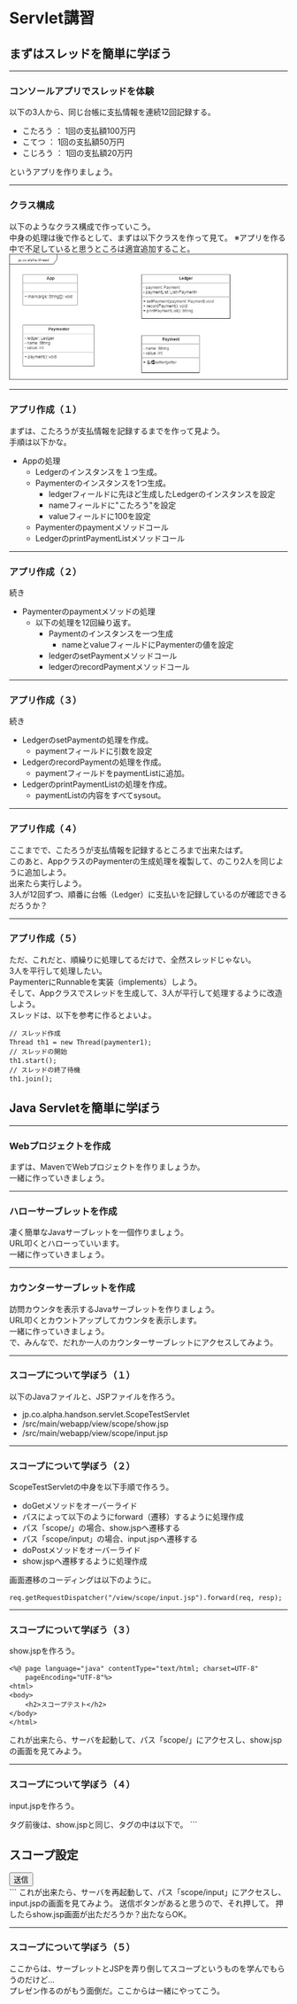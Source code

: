 # Servlet講習


>>>>
## まずはスレッドを簡単に学ぼう

----
### コンソールアプリでスレッドを体験
以下の3人から、同じ台帳に支払情報を連続12回記録する。
* こたろう  ： 1回の支払額100万円
* こてつ    ： 1回の支払額50万円
* こじろう  ： 1回の支払額20万円

というアプリを作りましょう。

----
### クラス構成
以下のようなクラス構成で作っていこう。  
中身の処理は後で作るとして、まずは以下クラスを作って見て。
※アプリを作る中で不足していると思うところは適宜追加すること。
![クラス図](./img/thread_class_image.png)<!-- .element height="80%" width="80%" -->

----
### アプリ作成（１）
まずは、こたろうが支払情報を記録するまでを作って見よう。  
手順は以下かな。
* Appの処理
  * Ledgerのインスタンスを１つ生成。
  * Paymenterのインスタンスを1つ生成。
    * ledgerフィールドに先ほど生成したLedgerのインスタンスを設定
    * nameフィールドに"こたろう"を設定
    * valueフィールドに100を設定
  * Paymenterのpaymentメソッドコール
  * LedgerのprintPaymentListメソッドコール

----
### アプリ作成（２）
続き
* Paymenterのpaymentメソッドの処理
  * 以下の処理を12回繰り返す。
    * Paymentのインスタンスを一つ生成
      * nameとvalueフィールドにPaymenterの値を設定
    * ledgerのsetPaymentメソッドコール
    * ledgerのrecordPaymentメソッドコール

----
### アプリ作成（３）
続き
* LedgerのsetPaymentの処理を作成。
  * paymentフィールドに引数を設定
* LedgerのrecordPaymentの処理を作成。
  * paymentフィールドをpaymentListに追加。
* LedgerのprintPaymentListの処理を作成。
  * paymentListの内容をすべてsysout。

----
### アプリ作成（４）
ここまでで、こたろうが支払情報を記録するところまで出来たはず。  
このあと、AppクラスのPaymenterの生成処理を複製して、のこり2人を同じように追加しよう。  
出来たら実行しよう。  
3人が12回ずつ、順番に台帳（Ledger）に支払いを記録しているのが確認できるだろうか？

----
### アプリ作成（５）
ただ、これだと、順繰りに処理してるだけで、全然スレッドじゃない。  
3人を平行して処理したい。  
PaymenterにRunnableを実装（implements）しよう。  
そして、Appクラスでスレッドを生成して、3人が平行して処理するように改造しよう。  
スレッドは、以下を参考に作るとよいよ。  
```
// スレッド作成
Thread th1 = new Thread(paymenter1);
// スレッドの開始
th1.start();
// スレッドの終了待機
th1.join();
```

>>>>
## Java Servletを簡単に学ぼう

----
### Webプロジェクトを作成
まずは、MavenでWebプロジェクトを作りましょうか。  
一緒に作っていきましょう。

----
### ハローサーブレットを作成
凄く簡単なJavaサーブレットを一個作りましょう。  
URL叩くとハローっていいます。  
一緒に作っていきましょう。

----
### カウンターサーブレットを作成
訪問カウンタを表示するJavaサーブレットを作りましょう。  
URL叩くとカウントアップしてカウンタを表示します。  
一緒に作っていきましょう。  
で、みんなで、だれか一人のカウンターサーブレットにアクセスしてみよう。

----
### スコープについて学ぼう（１）
以下のJavaファイルと、JSPファイルを作ろう。
* jp.co.alpha.handson.servlet.ScopeTestServlet
* /src/main/webapp/view/scope/show.jsp
* /src/main/webapp/view/scope/input.jsp

----
### スコープについて学ぼう（２）
ScopeTestServletの中身を以下手順で作ろう。
* doGetメソッドをオーバーライド
 * パスによって以下のようにforward（遷移）するように処理作成
  * パス「scope/」の場合、show.jspへ遷移する
  * パス「scope/input」の場合、input.jspへ遷移する
* doPostメソッドをオーバーライド
 * show.jspへ遷移するように処理作成

画面遷移のコーディングは以下のように。
```
req.getRequestDispatcher("/view/scope/input.jsp").forward(req, resp);
```

----
### スコープについて学ぼう（３）
show.jspを作ろう。
```
<%@ page language="java" contentType="text/html; charset=UTF-8"
	pageEncoding="UTF-8"%>
<html>
<body>
	<h2>スコープテスト</h2>
</body>
</html>
```
これが出来たら、サーバを起動して、パス「scope/」にアクセスし、show.jspの画面を見てみよう。

----
### スコープについて学ぼう（４）
input.jspを作ろう。  
<body>タグ前後は、show.jspと同じ、<body>タグの中は以下で。
```
	<h2>スコープ設定</h2>
	<form method="post" action="send">
		<input type="submit" value="送信">
	</form>
```
これが出来たら、サーバを再起動して、パス「scope/input」にアクセスし、input.jspの画面を見てみよう。  
送信ボタンがあると思うので、それ押して。  
押したらshow.jsp画面が出ただろうか？出たならOK。

----
### スコープについて学ぼう（５）
ここからは、サーブレットとJSPを弄り倒してスコープというものを学んでもらうのだけど…  
プレゼン作るのがもう面倒だ。ここからは一緒にやってこう。

